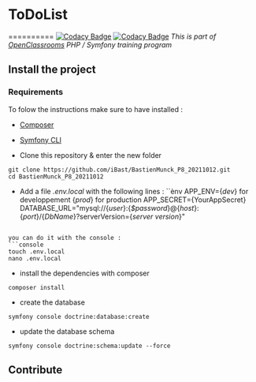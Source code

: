 # ToDoList
==========
[![Codacy Badge](https://app.codacy.com/project/badge/Grade/4fd3154b190944b4987dddbdd7a5ded5)](https://www.codacy.com/gh/iBast/BastienMunck_P8_20211012/dashboard?utm_source=github.com&amp;utm_medium=referral&amp;utm_content=iBast/BastienMunck_P8_20211012&amp;utm_campaign=Badge_Grade) [![Codacy Badge](https://app.codacy.com/project/badge/Grade/4fd3154b190944b4987dddbdd7a5ded5)](https://www.codacy.com/gh/iBast/BastienMunck_P8_20211012/dashboard?utm_source=github.com&amp;utm_medium=referral&amp;utm_content=iBast/BastienMunck_P8_20211012&amp;utm_campaign=Badge_Grade)
*This is part of [OpenClassrooms](https://openclassrooms.com/fr/) PHP / Symfony training program*

## Install the project

### Requirements
To folow the instructions make sure to have installed : 
- [Composer](https://getcomposer.org)
- [Symfony CLI](https://symfony.com/doc/current/cloud/getting-started#installing-the-cli-tool)

- Clone this repository & enter the new folder
```console 
git clone https://github.com/iBast/BastienMunck_P8_20211012.git
cd BastienMunck_P8_20211012
```

- Add a file *.env.local* with the following lines :
``ènv
APP_ENV={*dev*} for developpement {*prod*} for production
APP_SECRET={YourAppSecret}
DATABASE_URL="mysql://{*user*}:{*$password*}@{*host*}:{*port*}/{*DbName*}?serverVersion={*server version*}"
```

you can do it with the console :
```console
touch .env.local
nano .env.local
```

- install the dependencies with composer 
```console
composer install
```

- create the database
```console
symfony console doctrine:database:create
```

- update the database schema
```console
symfony console doctrine:schema:update --force
```

## Contribute
